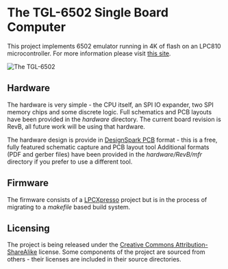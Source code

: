# The TGL-6502 Single Board Computer

This project implements 6502 emulator running in 4K of flash on an LPC810
microcontroller. For more information please visit [this site](http://thegaragelab.com/posts/introducing-the-tgl-6502-single-board-computer.html).

![The TGL-6502](http://thegaragelab.com/galleries/tgl6502/fully_assembled.thumbnail.png)

## Hardware

The hardware is very simple - the CPU itself, an SPI IO expander, two SPI memory
chips and some discrete logic. Full schematics and PCB layouts have been provided
in the *hardware* directory. The current board revision is RevB, all future work
will be using that hardware.

The hardware design is provide in [DesignSpark PCB](http://www.rs-online.com/designspark/electronics/eng/page/designspark-pcb-home-page)
format - this is a free, fully featured schematic capture and PCB layout tool
Additional formats (PDF and gerber files) have been provided in the *hardware/RevB/mfr*
directory if you prefer to use a different tool.

## Firmware

The firmware consists of a [LPCXpresso](http://www.lpcware.com/lpcxpresso) project
but is in the process of migrating to a *makefile* based build system.

## Licensing

The project is being released under the [Creative Commons Attribution-ShareAlike](http://creativecommons.org/licenses/by-sa/4.0/)
license. Some components of the project are sourced from others - their licenses
are included in their source directories.


